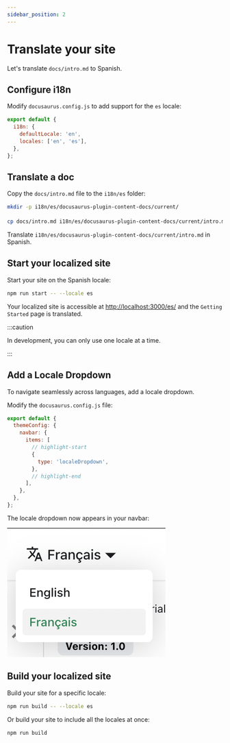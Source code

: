 ```yaml
---
sidebar_position: 2
---
```


# Translate your site

Let's translate `docs/intro.md` to Spanish.

## Configure i18n

Modify `docusaurus.config.js` to add support for the `es` locale:

```js title="docusaurus.config.js"
export default {
  i18n: {
    defaultLocale: 'en',
    locales: ['en', 'es'],
  },
};
```

## Translate a doc

Copy the `docs/intro.md` file to the `i18n/es` folder:

```bash
mkdir -p i18n/es/docusaurus-plugin-content-docs/current/

cp docs/intro.md i18n/es/docusaurus-plugin-content-docs/current/intro.md
```

Translate `i18n/es/docusaurus-plugin-content-docs/current/intro.md` in Spanish.

## Start your localized site

Start your site on the Spanish locale:

```bash
npm run start -- --locale es
```

Your localized site is accessible at [http://localhost:3000/es/](http://localhost:3000/es/) and the `Getting Started` page is translated.

:::caution

In development, you can only use one locale at a time.

:::

## Add a Locale Dropdown

To navigate seamlessly across languages, add a locale dropdown.

Modify the `docusaurus.config.js` file:

```js title="docusaurus.config.js"
export default {
  themeConfig: {
    navbar: {
      items: [
        // highlight-start
        {
          type: 'localeDropdown',
        },
        // highlight-end
      ],
    },
  },
};
```

The locale dropdown now appears in your navbar:

![Locale Dropdown](./img/localeDropdown.png)

## Build your localized site

Build your site for a specific locale:

```bash
npm run build -- --locale es
```

Or build your site to include all the locales at once:

```bash
npm run build
```
